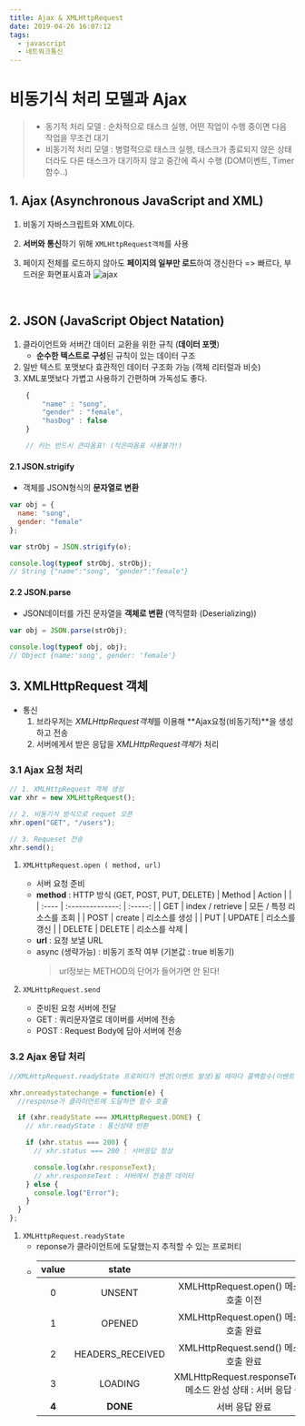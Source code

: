 ```yaml
---
title: Ajax & XMLHttpRequest
date: 2019-04-26 16:07:12
tags:
  - javascript
  - 네트워크통신
---
```


# 비동기식 처리 모델과 Ajax

> - 동기적 처리 모델 : 순차적으로 태스크 실행, 어떤 작업이 수행 중이면 다음 작업을 무조건 대기
> - 비동기적 처리 모델 : 병렬적으로 태스크 실행, 태스크가 종료되지 않은 상태더라도 다른 태스크가 대기하지 않고 중간에 즉시 수행 (DOM이벤트, Timer함수..)

## 1. Ajax (Asynchronous JavaScript and XML)

1. 비동기 자바스크립트와 XML이다.
2. **서버와 통신**하기 위해 `XMLHttpRequest객체`를 사용
3. 페이지 전체를 로드하지 않아도 **페이지의 일부만 로드**하여 갱신한다 => 빠르다, 부드러운 화면표시효과
   ![ajax](https://poiemaweb.com/img/ajax-webpage-lifecycle.png)

   <br/>

## 2. JSON (JavaScript Object Natation)

1. 클라이언트와 서버간 데이터 교환을 위한 규칙 (**데이터 포맷**)
   - **순수한 텍스트로 구성**된 규칙이 있는 데이터 구조
2. 일반 텍스트 포맷보다 효관적인 데이터 구조화 가능 (객체 리터럴과 비슷)
3. XML포맷보다 가볍고 사용하기 간편하며 가독성도 좋다.

```js
    {
        "name" : "song",
        "gender" : "female",
        "hasDog" : false
    }

    // 키는 반드시 큰따옴표! (작은따옴표 사용불가!)
```

#### 2.1 JSON.strigify

- 객체를 JSON형식의 **문자열로 변환**

```js
var obj = {
  name: "song",
  gender: "female"
};

var strObj = JSON.strigify(o);

console.log(typeof strObj, strObj);
// String {"name":"song", "gender":"female"}
```

#### 2.2 JSON.parse

- JSON데이터를 가진 문자열을 **객체로 변환** (역직렬화 (Deserializing))

```js
var obj = JSON.parse(strObj);

console.log(typeof obj, obj);
// Object {name:'song', gender: 'female'}
```

## 3. XMLHttpRequest 객체

- 통신
  1.  브라우저는 *XMLHttpRequest객체*를 이용해 **Ajax요청(비동기적)**을 생성하고 전송
  2.  서버에게서 받은 응답을 *XMLHttpRequest객체*가 처리

### 3.1 Ajax 요청 처리

```js
// 1. XMLHttpRequest 객체 생성
var xhr = new XMLHttpRequest();

// 2. 비동기식 방식으로 requet 오픈
xhr.open("GET", "/users");

// 3. Requeset 전송
xhr.send();
```

1. `XMLHttpRequest.open ( method, url)`

   - 서버 요청 준비
   - **method** : HTTP 방식 (GET, POST, PUT, DELETE)
     | Method | Action | |
     | :---- | :--------------: | :-----: |
     | GET | index / retrieve | 모든 / 특정 리소스를 조회 |
     | POST | create | 리소스를 생성 |
     | PUT | UPDATE | 리소스를 갱신 |
     | DELETE | DELETE | 리소스를 삭제 |
   - **url** : 요청 보낼 URL
   - async (생략가능) : 비동기 조작 여부 (기본값 : true 비동기)
     > url정보는 METHOD의 단어가 들어가면 안 된다!

2. `XMLHttpRequest.send`
   - 준비된 요청 서버에 전달
   - GET : 쿼리문자열로 데이버를 서버에 전송
   - POST : Request Body에 담아 서버에 전송

### 3.2 Ajax 응답 처리

```js
//XMLHttpRequest.readyState 프로퍼티가 변경(이벤트 발생)될 때마다 콜백함수(이벤트 핸들러)를 호출

xhr.onreadystatechange = function(e) {
  //response가 클라이언트에 도달하면 함수 호출

  if (xhr.readyState === XMLHttpRequest.DONE) {
    // xhr.readyState : 통신상태 반환

    if (xhr.status === 200) {
      // xhr.status === 200 : 서버응답 정상

      console.log(xhr.responseText);
      // xhr.responseText : 서버에서 전송한 데이터
    } else {
      console.log("Error");
    }
  }
};
```

1. `XMLHttpRequest.readyState`
   - reponse가 클라이언트에 도달했는지 추적할 수 있는 프로퍼티
   - | value |      state       |                                                               |
     | :---: | :--------------: | :-----------------------------------------------------------: |
     |   0   |      UNSENT      |            XMLHttpRequest.open() 메소드 호출 이전             |
     |   1   |      OPENED      |            XMLHttpRequest.open() 메소드 호출 완료             |
     |   2   | HEADERS_RECEIVED |            XMLHttpRequest.send() 메소드 호출 완료             |
     |   3   |     LOADING      | XMLHttpRequest.responseText() 메소드 완성 상태 : 서버 응답 중 |
     | **4** |     **DONE**     |                        서버 응답 완료                         |
